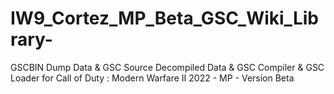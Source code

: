 # IW9_Cortez_MP_Beta_GSC_Wiki_Library-
GSCBIN Dump Data &amp; GSC Source Decompiled Data &amp; GSC Compiler &amp; GSC Loader for Call of Duty : Modern Warfare II 2022 - MP - Version Beta 
